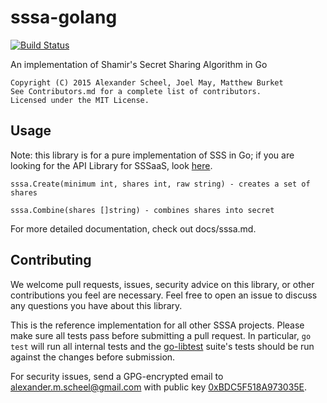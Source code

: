 # sssa-golang
[![Build Status](https://travis-ci.org/SSSaaS/sssa-golang.svg?branch=master)](https://travis-ci.org/SSSaaS/sssa-golang)

An implementation of Shamir's Secret Sharing Algorithm in Go  

    Copyright (C) 2015 Alexander Scheel, Joel May, Matthew Burket  
    See Contributors.md for a complete list of contributors.  
    Licensed under the MIT License.  

## Usage
Note: this library is for a pure implementation of SSS in Go;
if you are looking for the API Library for SSSaaS, look [here](https://github.com/SSSAAS/sssaas-golang).

    sssa.Create(minimum int, shares int, raw string) - creates a set of shares

    sssa.Combine(shares []string) - combines shares into secret

For more detailed documentation, check out docs/sssa.md.

## Contributing
We welcome pull requests, issues, security advice on this library, or other contributions you feel are necessary. Feel free to open an issue to discuss any questions you have about this library.

This is the reference implementation for all other SSSA projects. Please make
sure all tests pass before submitting a pull request. In particular, `go test`
will run all internal tests and the [go-libtest](https://github.com/SSSAAS/go-libtest)
suite's tests should be run against the changes before submission.

For security issues, send a GPG-encrypted email to <alexander.m.scheel@gmail.com> with public key [0xBDC5F518A973035E](https://pgp.mit.edu/pks/lookup?op=vindex&search=0xBDC5F518A973035E).
